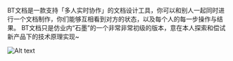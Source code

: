 BT文档是一款支持「多人实时协作」的文档设计工具，你可以和别人一起同时进行一个文档制作，你们能够互相看到对方的状态，以及每个人的每一步操作与结果。
BT文档只是仿业内“石墨”的一个非常非常初级的版本，意在本人探索和偿试新产品下的技术原理实现~

![Alt text](http://im.5i5s.net/Public/assets/images/9293E450-B7FC-4573-AACF-08CD9F52B702.png)